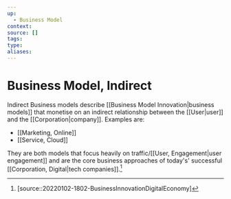 ```yaml
---
up:
  - Business Model
context:
source: []
tags: 
type:
aliases:
---
```


# Business Model, Indirect

Indirect Business models describe [[Business Model Innovation|business models]] that monetise on an indirect relationship between the [[User|user]] and the [[Corporation|company]]. Examples are:

- [[Marketing, Online]]
- [[Service, Cloud]]

They are both models that focus heavily on traffic/[[User, Engagement|user engagement]] and are the core business approaches of today's' successful [[Corporation, Digital|tech companies]].[^1]

[^1]: [source::20220102-1802-BusinessInnovationDigitalEconomy]
